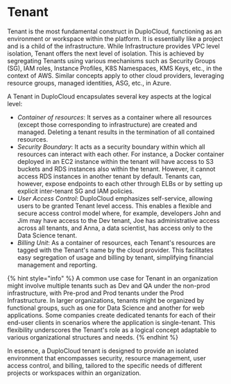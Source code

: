 # Tenant

Tenant is the most fundamental construct in DuploCloud, functioning as an environment or workspace within the platform. It is essentially like a project and is a child of the infrastructure. While Infrastructure provides VPC level isolation, Tenant offers the next level of isolation. This is achieved by segregating Tenants using various mechanisms such as Security Groups (SG), IAM roles, Instance Profiles, K8S Namespaces, KMS Keys, etc., in the context of AWS. Similar concepts apply to other cloud providers, leveraging resource groups, managed identities, ASG, etc., in Azure.

A Tenant in DuploCloud encapsulates several key aspects at the logical level:

* _Container of resources_: It serves as a container where all resources (except those corresponding to infrastructure) are created and managed. Deleting a tenant results in the termination of all contained resources.
* _Security Boundary_: It acts as a security boundary within which all resources can interact with each other. For instance, a Docker container deployed in an EC2 instance within the tenant will have access to S3 buckets and RDS instances also within the tenant. However, it cannot access RDS instances in another tenant by default. Tenants can, however, expose endpoints to each other through ELBs or by setting up explicit inter-tenant SG and IAM policies.
* _User Access Control_: DuploCloud emphasizes self-service, allowing users to be granted Tenant level access. This enables a flexible and secure access control model where, for example, developers John and Jim may have access to the Dev tenant, Joe has administrative access across all tenants, and Anna, a data scientist, has access only to the Data Science tenant.
* _Billing Unit_: As a container of resources, each Tenant's resources are tagged with the Tenant's name by the cloud provider. This facilitates easy segregation of usage and billing by tenant, simplifying financial management and reporting.

{% hint style="info" %}
A common use case for Tenant in an organization might involve multiple tenants such as Dev and QA under the non-prod infrastructure, with Pre-prod and Prod tenants under the Prod Infrastructure. In larger organizations, tenants might be organized by functional groups, such as one for Data Science and another for web applications. Some companies create dedicated tenants for each of their end-user clients in scenarios where the application is single-tenant. This flexibility underscores the Tenant's role as a logical concept adaptable to various organizational structures and needs.
{% endhint %}

In essence, a DuploCloud tenant is designed to provide an isolated environment that encompasses security, resource management, user access control, and billing, tailored to the specific needs of different projects or workspaces within an organization.
